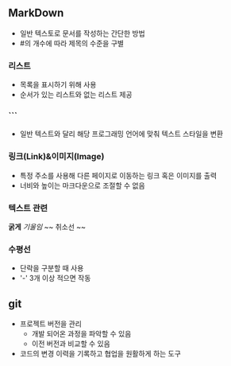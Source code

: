 ## MarkDown
- 일반 텍스토로 문서를 작성하는 간단한 방법
- #의 개수에 따라 제목의 수준을 구별

### 리스트
- 목록을 표시하기 위해 사용
- 순서가 있는 리스트와 없는 리스트 제공

### ```
- 일반 텍스트와 달리 해당 프로그래밍 언어에 맞춰 텍스트 스타일을 변환

### 링크(Link)&이미지(Image)
- 특정 주소를 사용해 다른 페이지로 이동하는 링크 혹은 이미지를 출력
- 너비와 높이는 마크다운으로 조절할 수 없음

### 텍스트 관련
**굵게**
*기울임*
~~ 취소선 ~~

### 수평선
- 단락을 구분할 때 사용
- '-' 3개 이상 적으면 작동


## git
- 프로젝트 버전을 관리
  - 개발 되어온 과정을 파악할 수 있음
  - 이전 버전과 비교할 수 있음
- 코드의 변경 이력을 기록하고 협업을 원활하게 하는 도구
